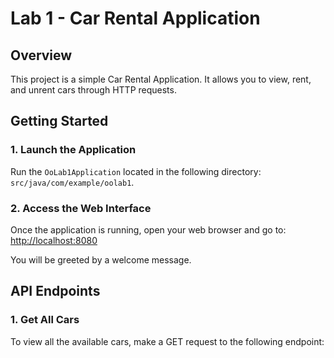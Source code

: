 # Lab 1 - Car Rental Application

## Overview
This project is a simple Car Rental Application. It allows you to view, rent, and unrent cars through HTTP requests.

## Getting Started

### 1. Launch the Application
Run the `OoLab1Application` located in the following directory: `src/java/com/example/oolab1`.

### 2. Access the Web Interface
Once the application is running, open your web browser and go to: [http://localhost:8080](http://localhost:8080)

You will be greeted by a welcome message.

## API Endpoints

### 1. Get All Cars
To view all the available cars, make a GET request to the following endpoint: 
